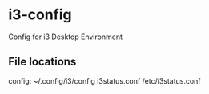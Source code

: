 # i3-config
Config for i3 Desktop Environment

## File locations
config: ~/.config/i3/config
i3status.conf /etc/i3status.conf

